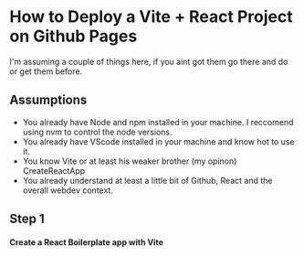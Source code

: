 # How to Deploy a Vite + React Project on Github Pages

I'm assuming a couple of things here, if you aint got them go there and do or get them before. 
## Assumptions
- You already have Node and npm installed in your machine. I reccomend using nvm to control the node versions.
- You already have VScode installed in your machine and know hot to use it.
- You know Vite or at least his weaker brother (my opinon) CreateReactApp
- You already understand at least a little bit of Github, React and the overall webdev context.

## Step 1
<h4>Create a React Boilerplate app with Vite</h4>
